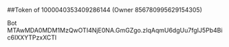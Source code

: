 ##Token of 1000040353409286144 (Owner 856780995629154305)

Bot MTAwMDA0MDM1MzQwOTI4NjE0NA.GmGZgo.zIqAqmU6dgUu7fgIJ5Pb4Bic6IXXYTPzxXCTl